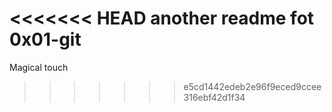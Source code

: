 <<<<<<< HEAD
another readme fot 0x01-git
=======
Magical touch
>>>>>>> e5cd1442edeb2e96f9eced9ccee316ebf42d1f34
